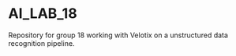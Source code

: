 # AI_LAB_18
Repository for group 18 working with Velotix on a unstructured data recognition pipeline. 
